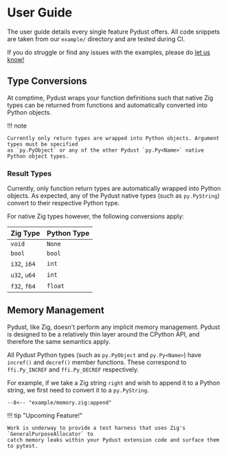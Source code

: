 # User Guide

The user guide details every single feature Pydust offers. All code snippets are taken
from our `example/` directory and are tested during CI. 

If you do struggle or find any issues with the examples, please do [let us know!](https://github.com/fulcrum-so/ziggy-pydust/issues)

## Type Conversions

At comptime, Pydust wraps your function definitions such that native Zig types can be returned
from functions and automatically converted into Python objects.

!!! note

    Currently only return types are wrapped into Python objects. Argument types must be specified
    as `py.PyObject` or any of the other Pydust `py.Py<Name>` native Python object types.

### Result Types

Currently, only function return types are automatically wrapped into Python objects. As expected, 
any of the Pydust native types (such as `py.PyString`) convert to their respective Python type.

For native Zig types however, the following conversions apply:

| Zig Type      | Python Type  |
| :------------ | :----------- |
| `void`        | `None`       |
| `bool`        | `bool`       |
| `i32`, `i64`  | `int`        |
| `u32`, `u64`  | `int`        |
| `f32`, `f64`  | `float`      |

## Memory Management

Pydust, like Zig, doesn't perform any implicit memory management. Pydust is designed to be a relatively
thin layer around the CPython API, and therefore the same semantics apply.

All Pydust Python types (such as `py.PyObject` and `py.Py<Name>`) have `incref()` and `decref()` member
functions. These correspond to `ffi.Py_INCREF` and `ffi.Py_DECREF` respectively.

For example, if we take a Zig string `right` and wish to append it to a Python string, we first need
to convert it to a `py.PyString`.

``` zig
--8<-- "example/memory.zig:append"
```

!!! tip "Upcoming Feature!"

    Work is underway to provide a test harness that uses Zig's `GeneralPurposeAllocator` to 
    catch memory leaks within your Pydust extension code and surface them to pytest.